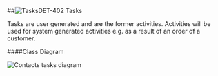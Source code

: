 ##![Tasks](https://raw.github.com/massiveart/sulu-docs/master/system-requirements/images/contacts.png)DET-402 Tasks

Tasks are user generated and are the former activities. Activities will be used for system generated activities e.g. as a result of an order of a customer.


####Class Diagram

![Contacts tasks diagram](https://raw.github.com/massiveart/sulu-docs/master/detail-specification/images/db/contacts_tasks.png)
